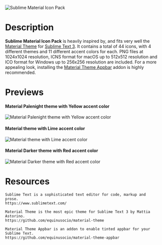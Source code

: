 ![Sublime Material Icon Pack](http://i.imgur.com/PKSRTs5.png)

# Description

**Sublime Material Icon Pack** is heavily inspired by, and fits very well the [Material Theme](https://github.com/equinusocio/material-theme) for [Sublime Text 3](https://www.sublimetext.com/). It contains a total of 44 icons, with 4 different themes and 11 different accent colors for each. PNG files at 1024x1024 resolution, ICNS format for macOS up to 512x512 resolution and ICO format for Windows up to 256x256 resolution are included. For a more appealing look, installing the [Material Theme Appbar](https://github.com/equinusocio/material-theme-appbar) addon is highly recommended.

# Previews

#### Material Palenight theme with Yellow accent color
![Material Palenight theme with Yellow accent color](http://i.imgur.com/1qhdlE3.png)

#### Material theme with Lime accent color
![Material theme with Lime accent color](http://i.imgur.com/fs3BJdH.png)

#### Material Darker theme with Red accent color
![Material Darker theme with Red accent color](http://i.imgur.com/VMeFxT1.png)

# Resources

```
Sublime Text is a sophisticated text editor for code, markup and prose.
https://www.sublimetext.com/
```
```
Material Theme is the most epic theme for Sublime Text 3 by Mattia Astorino.
https://github.com/equinusocio/material-theme
```
```
Material Theme Appbar is an addon to enable tinted appbar for your Sublime Text.
https://github.com/equinusocio/material-theme-appbar
```